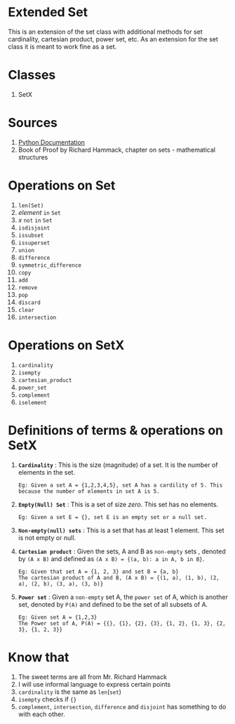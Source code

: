 # Extended Set
This is an extension of the set class with additional methods for set cardinality, cartesian product, power set, etc. As an extension for the set class it is meant to work fine as a set.

# Classes
1. SetX

# Sources
1. [Python Documentation](https://python-3.7.3-docs-html/library/stdtypes.html#set-types-set-frozenset)
1. Book of Proof by Richard Hammack, chapter on sets - mathematical structures

# Operations on Set
1. `len(Set)`
1. _element_ `in` `Set`
1. _x_ `not` `in` `Set`
1. `isdisjoint`
1. `issubset`
1. `issuperset`
1. `union`
1. `difference`
1. `symmetric_difference`
1. `copy`
1. `add`
1. `remove`
1. `pop`
1. `discard`
1. `clear`
1. `intersection`

# Operations on SetX
1. `cardinality`
1. `isempty`
1. `cartesian_product`
1. `power_set`
1. `complement`
1. `iselement`

# Definitions of terms & operations on SetX
1. **`Cardinality`** : This is the size (magnitude) of a set. It is the number of elements in the set. <br>
    ```
    Eg: Given a set A = {1,2,3,4,5}, set A has a cardility of 5. This because the number of elements in set A is 5.
    ```

1. **`Empty(Null) Set`** : This is a set of size _zero_. This set has no elements. <br>
    ```
    Eg: Given a set E = {}, set E is an empty set or a null set.
    ```

1. **`Non-empty(null) sets`** : This is a set that has at least 1 element. This set is not empty or null.

1. **`Cartesian product`** : Given the sets, A and B as `non-empty` sets , denoted by `(A x B)` and defined as `(A x B) = {(a, b): a in A, b in B}`. <br>
    ```
    Eg: Given that set A = {1, 2, 3} and set B = {a, b}
    The cartesian product of A and B, (A x B) = {(1, a), (1, b), (2, a), (2, b), (3, a), (3, b)}
    ```

1. **`Power set`** : Given a `non-empty` set A, the `power set` of A, which is another set, denoted by `P(A)` and defined to be the set of all subsets of A.
    ```
    Eg: Given set A = {1,2,3}
    The Power set of A, P(A) = {{}, {1}, {2}, {3}, {1, 2}, {1, 3}, {2, 3}, {1, 2, 3}}
    ```

# Know that
1. The sweet terms are all from Mr. Richard Hammack
1. I will use informal language to express certain points
1. `cardinality` is the same as `len`(`set`)
1. `isempty` checks if `{}`
1. `complement`, `intersection`, `difference` and `disjoint` has something to do with each other.
